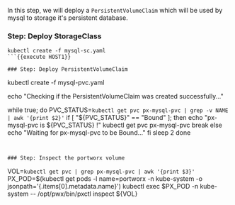 In this step, we will deploy a `PersistentVolumeClaim` which will be used by mysql to storage it's persistent database.

### Step: Deploy StorageClass

```
kubectl create -f mysql-sc.yaml
```{{execute HOST1}}

### Step: Deploy PersistentVolumeClaim

```
kubectl create -f mysql-pvc.yaml

echo "Checking if the PersistentVolumeClaim was created successfully..."

while true; do
    PVC_STATUS=`kubectl get pvc px-mysql-pvc | grep -v NAME | awk '{print $2}'`
    if [ "${PVC_STATUS}" == "Bound" ]; then
        echo "px-mysql-pvc is ${PVC_STATUS} !"
        kubectl get pvc px-mysql-pvc
        break
    else
        echo "Waiting for px-mysql-pvc to be Bound..."
    fi
    sleep 2
done
```{{interrupt execute}}


### Step: Inspect the portworx volume

```
VOL=`kubectl get pvc | grep px-mysql-pvc | awk '{print $3}'`
PX_POD=$(kubectl get pods -l name=portworx -n kube-system -o jsonpath='{.items[0].metadata.name}')
kubectl exec $PX_POD -n kube-system -- /opt/pwx/bin/pxctl inspect ${VOL}
```{{execute}}


